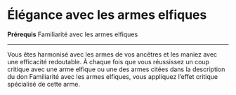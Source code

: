 # Élégance avec les armes elfiques

<p><strong>Prérequis</strong> Familiarité avec les armes elfiques</p>
<hr>
<p>Vous êtes harmonisé avec les armes de vos ancêtres et les maniez avec une efficacité redoutable. À chaque fois que vous réussissez un coup critique avec une arme elfique ou une des armes citées dans la description du don Familiarité avec les armes elfiques, vous appliquez l’effet critique spécialisé de cette arme.</p>